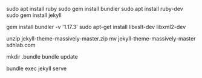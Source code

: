 sudo apt install ruby
sudo gem install bundler
sudo apt install ruby-dev
sudo gem install jekyll



gem install bundler -v '1.17.3'
sudo apt-get install libxslt-dev libxml2-dev

unzip jekyll-theme-massively-master.zip
mv jekyll-theme-massively-master sdhlab.com

mkdir .bundle
bundle update

bundle exec jekyll serve

